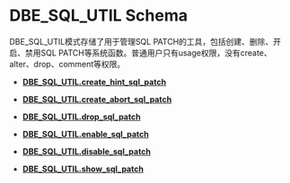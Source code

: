 # DBE\_SQL\_UTIL Schema

DBE\_SQL\_UTIL模式存储了用于管理SQL PATCH的工具，包括创建、删除、开启、禁用SQL PATCH等系统函数。普通用户只有usage权限，没有create、alter、drop、comment等权限。

-   **[DBE\_SQL\_UTIL.create\_hint\_sql\_patch](DBE_SQL_UTIL-create_hint_sql_patch.md)**  

-   **[DBE\_SQL\_UTIL.create\_abort\_sql\_patch](DBE_SQL_UTIL-create_abort_sql_patch.md)**  

-   **[DBE\_SQL\_UTIL.drop\_sql\_patch](DBE_SQL_UTIL-drop_sql_patch.md)**  

-   **[DBE\_SQL\_UTIL.enable\_sql\_patch](DBE_SQL_UTIL-enable_sql_patch.md)**  

-   **[DBE\_SQL\_UTIL.disable\_sql\_patch](DBE_SQL_UTIL-disable_sql_patch.md)**  

-   **[DBE\_SQL\_UTIL.show\_sql\_patch](DBE_SQL_UTIL-show_sql_patch.md)**  


